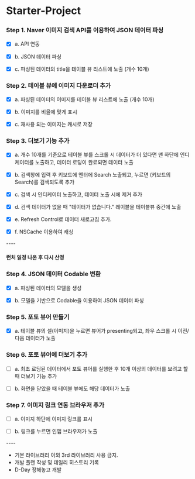 # **Starter**-Project



### Step 1. Naver 이미지 검색 API를 이용하여 JSON 데이터 파싱

- [x] a. API 연동

- [x] b. JSON 데이터 파싱

- [x] c. 파싱된 데이터의 title을 테이블 뷰 리스트에 노출 (개수 10개)



### Step 2. 테이블 뷰에 이미지 다운로더 추가

- [x] a. 파싱된 데이터의 이미지를 테이블 뷰 리스트에 노출 (개수 10개)

- [x] b. 이미지를 비율에 맞게 표시

- [x] c. 재사용 되는 이미지는 캐시로 저장



### Step 3. 더보기 기능 추가

- [x] a. 개수 10개를 기준으로 테이블 뷰를 스크롤 시 데이터가 더 있다면 맨 하단에 인디케이터를 노출하고, 데이터 로딩이 완료되면 데이터 노출
- [x] b. 검색창에 입력 후 키보드에 엔터에 Search 노출되고, 누르면 (키보드의 Search)를 검색되도록 추가
- [x] c. 검색 시 인디케이터 노출하고, 데이터 노출 시에 제거 추가

- [x] d. 검색 데이터가 없을 때 "데이터가 없습니다." 레이블을 테이블뷰 중간에 노출
- [x] e. Refresh Control로 데이터 새로고침 추가.
- [x] f. NSCache 이용하여 캐싱



\----

#### 런처 일정 나온 후 다시 산정

### Step 4. JSON 데이터 Codable 변환

- [x] a. 파싱된 데이터의 모델을 생성

- [x] b. 모델을 기반으로 Codable을 이용하여 JSON 데이터 파싱



### Step 5. 포토 뷰어 만들기

- [x] a. 테이블 뷰의 셀(이미지)을 누르면 뷰어가 presenting되고, 좌우 스크롤 시 이전/다음 데이터가 노출



### Step 6. 포토 뷰어에 더보기 추가

- [ ] a. 최초 로딩된 데이터에서 포토 뷰어를 실행한 후 10개 이상의 데이터를 보려고 할 때 더보기 기능 추가

- [ ] b. 화면을 닫았을 때 테이블 뷰에도 해당 데이터가 노출



### Step 7. 이미지 링크 연동 브라우저 추가

- [ ] a. 이미지 하단에 이미지 링크를 표시

- [ ] b. 링크를 누르면 인앱 브라우저가 노출

\----



* 기본 라이브러리 이외 3rd 라이브러리 사용 금지. 
* 개발 플랜 작성 및 데일리 히스토리 기록 
* D-Day 정해놓고 개발 
